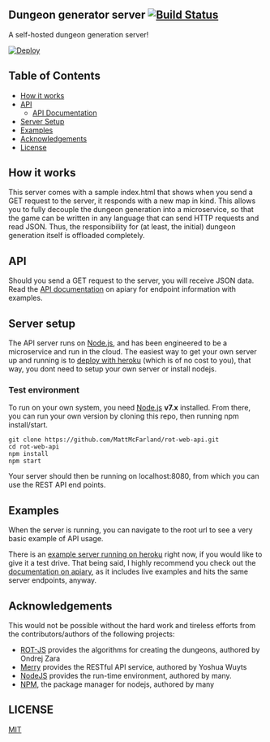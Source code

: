 ## Dungeon generator server [![Build Status](https://travis-ci.org/MattMcFarland/rot-web-api.svg?branch=master)](https://travis-ci.org/MattMcFarland/rot-web-api)

A self-hosted dungeon generation server!

[![Deploy](https://www.herokucdn.com/deploy/button.svg)](https://heroku.com/deploy)

## Table of Contents

* [How it works](#how-it-works)
* [API](#api)
  * [API Documentation](http://docs.roguelike.apiary.io/#)
* [Server Setup](#server-setup)
* [Examples](#examples)
* [Acknowledgements](#acknowledgements)
* [License](#license)

## How it works

This server comes with a sample index.html that shows when you send a GET request to the server, it responds with a new map in kind.  This allows you to fully decouple the dungeon generation into a microservice, so that the game can be written in any language that can send HTTP requests and read JSON. Thus, the responsibility for (at least, the initial) dungeon generation itself is offloaded completely.

## API

Should you send a GET request to the server, you will receive JSON data. Read the [API documentation](http://docs.roguelike.apiary.io/#) on apiary for endpoint information with examples.

## Server setup

The API server runs on [Node.js](https://nodejs.org), and has been engineered to be a microservice and run in the cloud.  The easiest way to get your own server up and running is to [deploy with heroku](https://heroku.com/deploy) (which is of no cost to you), that way,  you dont need to setup your own server or install nodejs.

### Test environment

To run on your own system, you need [Node.js](https://nodejs.org) **v7.x** installed.  From there, you can run your own version by cloning this repo, then running npm install/start.

```
git clone https://github.com/MattMcFarland/rot-web-api.git
cd rot-web-api
npm install
npm start
```

Your server should then be running on localhost:8080, from which you can use the REST API end points.

## Examples

When the server is running, you can navigate to the root url to see a very basic example of API usage.

There is an [example server running on heroku](http://rogue-api.herokuapp.com/) right now, if you would like to give it a test drive.  That being said, I highly recommend you check out the [documentation on apiary](http://docs.roguelike.apiary.io/#), as it includes live examples and hits the same server endpoints, anyway.

## Acknowledgements

This would not be possible without the hard work and tireless efforts from the contributors/authors of the following projects:

* [ROT-JS](https://github.com/ondras/rot.js/) provides the algorithms for creating the dungeons, authored by Ondrej Zara
* [Merry](https://github.com/shipharbor/merry) provides the RESTful API service, authored by Yoshua Wuyts
* [NodeJS](http://nodejs.org) provides the run-time environment, authored by many.
* [NPM](http://npmjs.com), the package manager for nodejs, authored by many

## LICENSE

[MIT](./LICENSE)
